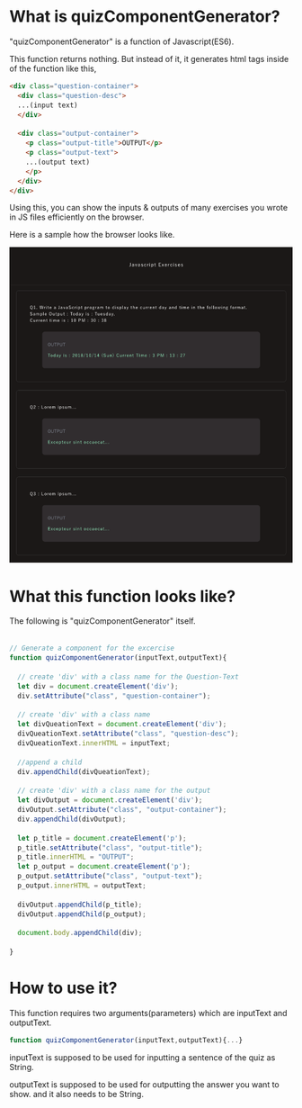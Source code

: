 
# What is quizComponentGenerator?

"quizComponentGenerator" is a function of Javascript(ES6).

This function returns nothing. But instead of it, it generates html tags inside of the function like this,


```html
<div class="question-container">
  <div class="question-desc">
  ...(input text)
  </div>

  <div class="output-container">
    <p class="output-title">OUTPUT</p>
    <p class="output-text">
    ...(output text)
    </p>
  </div>
</div>
```

Using this, you can show the inputs & outputs of many exercises you wrote in JS files efficiently on the browser.

Here is a sample how the browser looks like.

![sample](./assets/img/sample_01.png)




# What this function looks like?
The following is "quizComponentGenerator" itself.

```js

// Generate a component for the excercise
function quizComponentGenerator(inputText,outputText){

  // create 'div' with a class name for the Question-Text
  let div = document.createElement('div');
  div.setAttribute("class", "question-container");

  // create 'div' with a class name
  let divQueationText = document.createElement('div');
  divQueationText.setAttribute("class", "question-desc");
  divQueationText.innerHTML = inputText;

  //append a child
  div.appendChild(divQueationText);

  // create 'div' with a class name for the output
  let divOutput = document.createElement('div');
  divOutput.setAttribute("class", "output-container");
  div.appendChild(divOutput);

  let p_title = document.createElement('p');
  p_title.setAttribute("class", "output-title");
  p_title.innerHTML = "OUTPUT";
  let p_output = document.createElement('p');
  p_output.setAttribute("class", "output-text");
  p_output.innerHTML = outputText;

  divOutput.appendChild(p_title);
  divOutput.appendChild(p_output);

  document.body.appendChild(div);

}
```


# How to use it?
This function requires two arguments(parameters) which are inputText and outputText.
```js
function quizComponentGenerator(inputText,outputText){...}
```
inputText is supposed to be used for inputting a sentence of the quiz as String.

outputText is supposed to be used for outputting the answer you want to show. and it also needs to be String.
